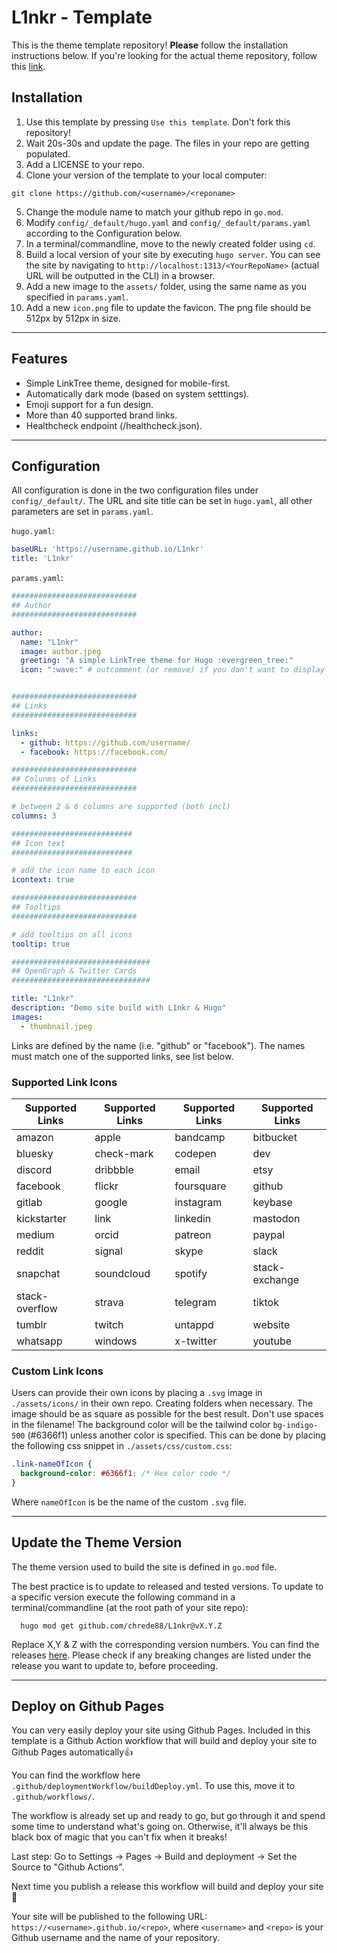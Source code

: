 # L1nkr - Template

This is the theme template repository! **Please** follow the installation instructions below.
If you're looking for the actual theme repository, follow this [link](https://github.com/Chrede88/L1nkr).

## Installation

1) Use this template by pressing `Use this template`. Don't fork this repository!
2) Wait 20s-30s and update the page. The files in your repo are getting populated.
3) Add a LICENSE to your repo.
4) Clone your version of the template to your local computer:
```shell
git clone https://github.com/<username>/<reponame>
```
5) Change the module name to match your github repo in `go.mod`.
6) Modify `config/_default/hugo.yaml` and `config/_default/params.yaml` according to the Configuration below.
7) In a terminal/commandline, move to the newly created folder using `cd`.
8) Build a local version of your site by executing `hugo server`. You can see the site by navigating to `http://localhost:1313/<YourRepoName>`  (actual URL will be outputted in the CLI) in a browser.
9) Add a new image to the `assets/` folder, using the same name as you specified in `params.yaml`.
10) Add a new `icon.png` file to update the favicon. The png file should be 512px by 512px in size.

---

## Features

- Simple LinkTree theme, designed for mobile-first.
- Automatically dark mode (based on system setttings).
- Emoji support for a fun design.
- More than 40 supported brand links.
- Healthcheck endpoint (/healthcheck.json).

---

## Configuration

All configuration is done in the two configuration files under `config/_default/`. The URL and site title can be set in `hugo.yaml`, all other parameters are set in `params.yaml`.

`hugo.yaml`:
```yaml
baseURL: 'https://username.github.io/L1nkr'
title: 'L1nkr'
```

`params.yaml`:
```yaml
############################
## Author
############################

author:
  name: "L1nkr"
  image: author.jpeg
  greeting: "A simple LinkTree theme for Hugo :evergreen_tree:"
  icon: ":wave:" # outcomment (or remove) if you don't want to display the emoji


############################
## Links
############################

links:
  - github: https://github.com/username/
  - facebook: https://facebook.com/

############################
## Colunms of Links
############################

# between 2 & 6 columns are supported (both incl)
columns: 3

###########################
## Icon text
###########################

# add the icon name to each icon
icontext: true

############################
## Tooltips
############################

# add tooltips on all icons
tooltip: true

###############################
## OpenGraph & Twitter Cards
###############################

title: "L1nkr"
description: "Demo site build with L1nkr & Hugo"
images:
  - thumbnail.jpeg
```

Links are defined by the name (i.e. "github" or "facebook"). The names must match one of the supported links, see list below.

### Supported Link Icons
| **Supported Links** | **Supported Links** | **Supported Links** | **Supported Links** |
| --- | --- | --- | --- |
| amazon | apple | bandcamp | bitbucket | 
| bluesky | check-mark | codepen | dev |
| discord | dribbble | email | etsy |
| facebook | flickr | foursquare | github |
| gitlab | google | instagram | keybase |
| kickstarter | link | linkedin | mastodon |
| medium | orcid | patreon | paypal | pinterest |
| reddit | signal | skype | slack |
| snapchat | soundcloud | spotify | stack-exchange |
| stack-overflow | strava | telegram | tiktok |
| tumblr | twitch | untappd | website |
| whatsapp | windows | x-twitter | youtube |


### Custom Link Icons
Users can provide their own icons by placing a `.svg` image in `./assets/icons/` in their own repo. Creating folders when necessary. The image should be as square as possible for the best result. Don't use spaces in the filename!
The background color will be the tailwind color `bg-indigo-500` (#6366f1) unless another color is specified. This can be done by placing the following css snippet in `./assets/css/custom.css`:

```css
.link-nameOfIcon {
  background-color: #6366f1; /* Hex color code */
}
```
Where `nameOfIcon` is be the name of the custom `.svg` file.

---

## Update the Theme Version

The theme version used to build the site is defined in `go.mod` file.

The best practice is to update to released and tested versions. To update to a specific version execute the following command in a terminal/commandline (at the root path of your site repo):

```shell
  hugo mod get github.com/chrede88/L1nkr@vX.Y.Z
```
Replace X,Y & Z with the corresponding version numbers. You can find the releases [here](https://github.com/chrede88/L1nkr/releases). Please check if any breaking changes are listed under the release you want to update to, before proceeding.

---

## Deploy on Github Pages
You can very easily deploy your site using Github Pages. Included in this template is a Github Action workflow that will build and deploy your site to Github Pages automatically:+1:

You can find the workflow here `.github/deploymentWorkflow/buildDeploy.yml`. To use this, move it to `.github/workflows/`.

The workflow is already set up and ready to go, but go through it and spend some time to understand what's going on. Otherwise, it'll always be this black box of magic that you can't fix when it breaks!

Last step: Go to Settings -> Pages -> Build and deployment -> Set the Source to "Github Actions".

Next time you publish a release this workflow will build and deploy your site :tada:

Your site will be published to the following URL:
`https://<username>.github.io/<repo>`, where `<username>` and `<repo>` is your Github username and the name of your repository.


